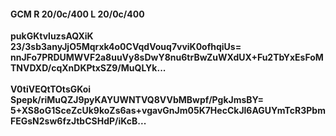 #### GCM R 20/0c/400 L 20/0c/400
**pukGKtvluzsAQXiK**<br/>**23/3sb3anyJjO5Mqrxk4o0CVqdVouq7vviK0ofhqiUs=**<br/>**nnJFo7PRDUMWVF2a8uuVy8sDwY8nu6trBwZuWXdUX+Fu2TbYxEsFoMTNVDXD/cqXnDKPtxSZ9/MuQLYk...**<br/><br/>
**V0tiVEQtTOtsGKoi**<br/>**Spepk/riMuQZJ9pyKAYUWNTVQ8VVbMBwpf/PgkJmsBY=**<br/>**5+XS8oG1SceZcUk9koZs6as+vgavGnJm05K7HecCkJl6AGUYmTcR3PbmFEGsN2sw6fzJtbCSHdP/iKcB...**